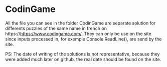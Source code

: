 # CodinGame
All the file you can see in the folder CodinGame are separate solution for differents puzzles of the same name in french on https://https://www.codingame.com/.
They can only be use on the site since inputs processed in, for exemple Console.ReadLine(), are send by the site.

PS: The date of writing of the solutions is not representative, because they were added much later on github. the real date should be found on the site. 
